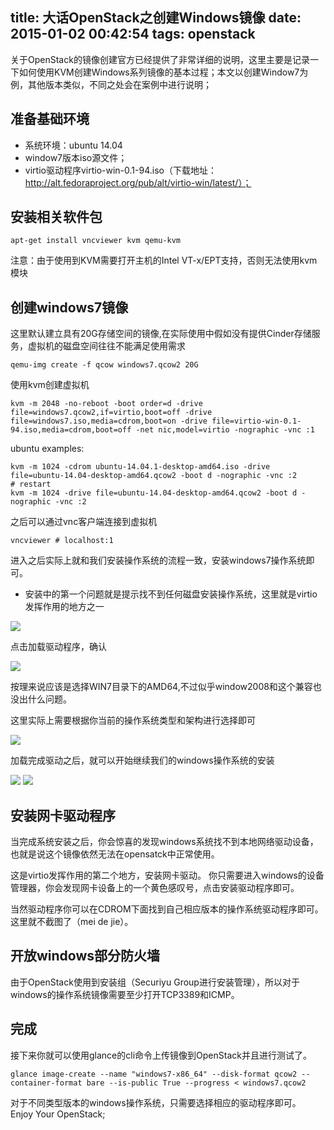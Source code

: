 title: 大话OpenStack之创建Windows镜像
date: 2015-01-02 00:42:54
tags: openstack
---

关于OpenStack的镜像创建官方已经提供了非常详细的说明，这里主要是记录一下如何使用KVM创建Windows系列镜像的基本过程；本文以创建Window7为例，其他版本类似，不同之处会在案例中进行说明；

<!-- more -->

## 准备基础环境

* 系统环境：ubuntu 14.04
* window7版本iso源文件；
* virtio驱动程序virtio-win-0.1-94.iso（下载地址：http://alt.fedoraproject.org/pub/alt/virtio-win/latest/）；

## 安装相关软件包

```
apt-get install vncviewer kvm qemu-kvm
```

注意：由于使用到KVM需要打开主机的Intel VT-x/EPT支持，否则无法使用kvm模块

## 创建windows7镜像

这里默认建立具有20G存储空间的镜像,在实际使用中假如没有提供Cinder存储服务，虚拟机的磁盘空间往往不能满足使用需求

```
qemu-img create -f qcow windows7.qcow2 20G
```

使用kvm创建虚拟机

```
kvm -m 2048 -no-reboot -boot order=d -drive file=windows7.qcow2,if=virtio,boot=off -drive file=windows7.iso,media=cdrom,boot=on -drive file=virtio-win-0.1-94.iso,media=cdrom,boot=off -net nic,model=virtio -nographic -vnc :1
```

ubuntu examples:

```
kvm -m 1024 -cdrom ubuntu-14.04.1-desktop-amd64.iso -drive file=ubuntu-14.04-desktop-amd64.qcow2 -boot d -nographic -vnc :2
# restart
kvm -m 1024 -drive file=ubuntu-14.04-desktop-amd64.qcow2 -boot d -nographic -vnc :2
```

之后可以通过vnc客户端连接到虚拟机

```
vncviewer # localhost:1
```

进入之后实际上就和我们安装操作系统的流程一致，安装windows7操作系统即可。

* 安装中的第一个问题就是提示找不到任何磁盘安装操作系统，这里就是virtio发挥作用的地方之一

![](http://filehost.qiniudn.com/openstack-images-windows-001.png)

点击加载驱动程序，确认

![](http://filehost.qiniudn.com/openstack-images-windows-002.png)

按理来说应该是选择WIN7目录下的AMD64,不过似乎window2008和这个兼容也没出什么问题。

这里实际上需要根据你当前的操作系统类型和架构进行选择即可

![](http://filehost.qiniudn.com/openstack-windows-windows-004.png)

加载完成驱动之后，就可以开始继续我们的windows操作系统的安装

![](http://filehost.qiniudn.com/penstack-images-windows-005.png)
![](http://filehost.qiniudn.com/openstack-images-window-007.png)

## 安装网卡驱动程序

当完成系统安装之后，你会惊喜的发现windows系统找不到本地网络驱动设备，也就是说这个镜像依然无法在opensatck中正常使用。

这是virtio发挥作用的第二个地方，安装网卡驱动。 你只需要进入windows的设备管理器，你会发现网卡设备上的一个黄色感叹号，点击安装驱动程序即可。

当然驱动程序你可以在CDROM下面找到自己相应版本的操作系统驱动程序即可。 这里就不截图了（mei de jie）。

## 开放windows部分防火墙

由于OpenStack使用到安装组（Securiyu Group进行安装管理），所以对于windows的操作系统镜像需要至少打开TCP3389和ICMP。

## 完成

接下来你就可以使用glance的cli命令上传镜像到OpenStack并且进行测试了。

```
glance image-create --name "windows7-x86_64" --disk-format qcow2 --container-format bare --is-public True --progress < windows7.qcow2
```

对于不同类型版本的windows操作系统，只需要选择相应的驱动程序即可。 Enjoy Your OpenStack;
